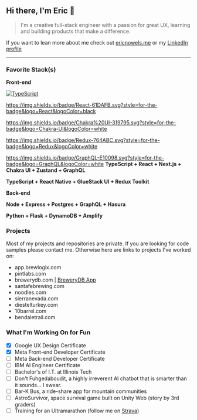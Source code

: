 ## Hi there, I'm Eric 👋

> I'm a creative full-stack engineer with a passion for great UX, learning and building products that make a difference.

If you want to lean more about me check out [ericnowels.me](https://ericnowels.me) or my [LinkedIn profile](https://www.linkedin.com/in/ericnowels/)

___

### Favorite Stack(s)

**Front-end**

[![TypeScript](https://img.shields.io/badge/TypeScript-3178C6.svg?style=for-the-badge&logo=TypeScript&logoColor=white)](https://www.typescriptlang.org/)

 

https://img.shields.io/badge/React-61DAFB.svg?style=for-the-badge&logo=React&logoColor=black

https://img.shields.io/badge/Chakra%20UI-319795.svg?style=for-the-badge&logo=Chakra-UI&logoColor=white

https://img.shields.io/badge/Redux-764ABC.svg?style=for-the-badge&logo=Redux&logoColor=white

https://img.shields.io/badge/GraphQL-E10098.svg?style=for-the-badge&logo=GraphQL&logoColor=white
**TypeScript + React + Next.js + Chakra UI + Zustand + GraphQL**

**TypeScript + React Native + GlueStack UI + Redux Toolkit**

**Back-end**

**Node + Express + Postgres + GraphQL + Hasura**

**Python + Flask + DynamoDB + Amplify**


### Projects

Most of my projects and repositories are private. If you are looking for code samples please contact me. Otherwise here are links to projects I've worked on:

- app.brewlogix.com
- pintlabs.com
- brewerydb.com | [BreweryDB App](https://apps.apple.com/us/app/brewerydb/id6449491682)
- santafebrewing.com
- noodles.com
- sierranevada.com
- diestelturkey.com
- 10barrel.com
- bendaletrail.com


### What I'm Working On for Fun

- [x] Google UX Design Certificate
- [x] Meta Front-end Developer Certificate
- [ ] Meta Back-end Developer Certificate
- [ ] IBM AI Engineer Certificate
- [ ] Bachelor's of I.T. at Illinois Tech
- [ ] Don't Fuhgedaboudit, a highly irreverent AI chatbot that is smarter than it sounds... I swear.
- [ ] Bar-K Bus, a ride-share app for mountain communities
- [ ] AstroSurvivor, space survival game built on Unity Web (story by 3rd graders)
- [ ] Training for an Ultramarathon (follow me on [Strava](https://www.strava.com/athletes/554186))
